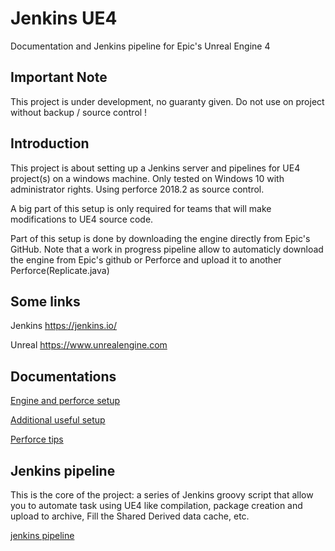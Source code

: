 # Jenkins UE4
Documentation and Jenkins pipeline for Epic's Unreal Engine 4

## Important Note
This project is under development, no guaranty given.
Do not use on project without backup / source control !

## Introduction

This project is about setting up a Jenkins server and pipelines for UE4 project(s) on a windows machine.
Only tested on Windows 10 with administrator rights.
Using perforce 2018.2 as source control.

A big part of this setup is only required for teams that will make modifications to UE4 source code.

Part of this setup is done by downloading the engine directly from Epic's GitHub.
Note that a work in progress pipeline allow to automaticly download the engine from Epic's github or Perforce and upload it to another Perforce(Replicate.java)

## Some links

Jenkins
https://jenkins.io/

Unreal
https://www.unrealengine.com

## Documentations

[Engine and perforce setup](Documentation/SETUP.md)

[Additional useful setup](Documentation/ADD_SETUP.md)

[Perforce tips](Documentation/P4_TIPS.md)

## Jenkins pipeline

This is the core of the project: a series of Jenkins groovy script that allow you to automate task using UE4 like compilation, package creation and upload to archive, Fill the Shared Derived data cache, etc.

[jenkins pipeline](Pipelines/.)
